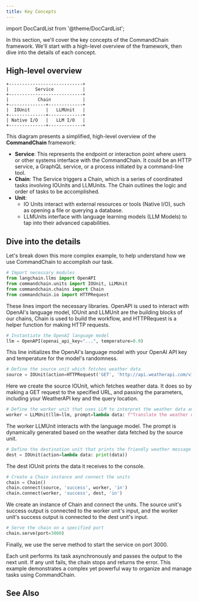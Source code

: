 ```yaml
---
title: Key Concepts
---
```

import DocCardList from '@theme/DocCardList';

In this section, we'll cover the key concepts of the CommandChain framework. We'll start with a high-level overview of the framework, then dive into the details of each concept.

## High-level overview

```diagg
+----------------------------+
|          Service           |
+----------------------------+
|           Chain            | 
+--------------+-------------+
|  IOUnit      |   LLMUnit   |
+--------------+-------------+
| Native I/O   |   LLM I/O   |
+--------------+-------------+
```

This diagram presents a simplified, high-level overview of the **CommandChain** framework:

- **Service**: This represents the endpoint or interaction point where users or other systems interface with the CommandChain. It could be an HTTP service, a GraphQL service, or a process initiated by a command-line tool.
- **Chain**: The Service triggers a Chain, which is a series of coordinated tasks involving IOUnits and LLMUnits. The Chain outlines the logic and order of tasks to be accomplished.
- **Unit**: 
  - IO Units interact with external resources or tools (Native I/O), such as opening a file or querying a database. 
  - LLMUnits interface with language learning models (LLM Models) to tap into their advanced capabilities.

## Dive into the details

Let's break down this more complex example, to help understand how we use CommandChain to accomplish our task.

```python
# Import necessary modules
from langchain.llms import OpenAPI
from commandchain.units import IOUnit, LLMUnit
from commandchain.chains import Chain
from commandchain.io import HTTPRequest
```

These lines import the necessary libraries. OpenAPI is used to interact with OpenAI's language model, IOUnit and LLMUnit are the building blocks of our chains, Chain is used to build the workflow, and HTTPRequest is a helper function for making HTTP requests.

```python
# Instantiate the OpenAI language model
llm = OpenAPI(openai_api_key="...", temperature=0.9)
```
This line initializes the OpenAI's language model with your OpenAI API key and temperature for the model's randomness.

```python
# Define the source unit which fetches weather data
source = IOUnit(action=HTTPRequest('GET', 'http://api.weatherapi.com/v1/current.json', params={'key': '...', 'q': 'New York'}))
```

Here we create the source IOUnit, which fetches weather data. It does so by making a GET request to the specified URL, and passing the parameters, including your WeatherAPI key and the query location.

```python
# Define the worker unit that uses LLM to interpret the weather data and generate a friendly message
worker = LLMUnit(llm=llm, prompt=lambda data: f"Translate the weather data '{data}' into a friendly message...")
```

The worker LLMUnit interacts with the language model. The prompt is dynamically generated based on the weather data fetched by the source unit.

```python
# Define the destination unit that prints the friendly weather message to console
dest = IOUnit(action=lambda data: print(data))
```

The dest IOUnit prints the data it receives to the console.

```python
# Create a Chain instance and connect the units
chain = Chain()
chain.connect(source, 'success', worker, 'in')
chain.connect(worker, 'success', dest, 'in')
```

We create an instance of Chain and connect the units. The source unit's success output is connected to the worker unit's input, and the worker unit's success output is connected to the dest unit's input.

```python
# Serve the chain on a specified port
chain.serve(port=3000)
```

Finally, we use the serve method to start the service on port 3000.

Each unit performs its task asynchronously and passes the output to the next unit. If any unit fails, the chain stops and returns the error. This example demonstrates a complex yet powerful way to organize and manage tasks using CommandChain.

## See Also

<DocCardList />
